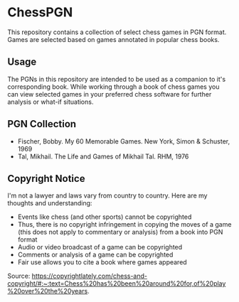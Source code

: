 # ChessPGN
This repository contains a collection of select chess games in PGN format.  Games are selected based on games annotated in popular chess books.

## Usage
The PGNs in this repository are intended to be used as a companion to it's corresponding book.  While working through a book of chess games you can view selected games in your preferred chess software for further analysis or what-if situations.

## PGN Collection
* Fischer, Bobby. My 60 Memorable Games. New York, Simon & Schuster, 1969
* Tal, Mikhail.  The Life and Games of Mikhail Tal.  RHM, 1976

## Copyright Notice
I'm not a lawyer and laws vary from country to country. Here are my thoughts and understanding:

* Events like chess (and other sports) cannot be copyrighted
* Thus, there is no copyright infringement in copying the moves of a game (this does not apply to commentary or analysis) from a book into PGN format
* Audio or video broadcast of a game can be copyrighted
* Comments or analysis of a game can be copyrighted
* Fair use allows you to cite a book where games appeared

Source: https://copyrightlately.com/chess-and-copyright/#:~:text=Chess%20has%20been%20around%20for,of%20play%20over%20the%20years.
